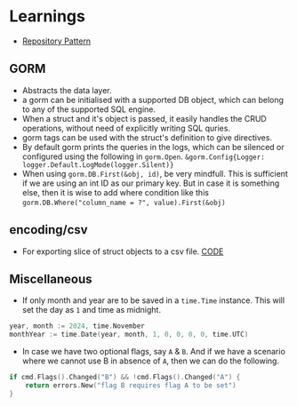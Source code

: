 # Learnings
- [Repository Pattern](Repository-Pattern.md)

## GORM
- Abstracts the data layer.
- a gorm can be initialised with a supported DB object, which can belong to any of the supported SQL engine.
- When a struct and it's object is passed, it easily handles the CRUD operations, without need of explicitly writing SQL quries.
- gorm tags can be used with the struct's definition to give directives.
- By default gorm prints the queries in the logs, which can be silenced or configured using the following in `gorm.Open`.
`&gorm.Config{Logger: logger.Default.LogMode(logger.Silent)}`
- When using `gorm.DB.First(&obj, id)`, be very mindfull. This is sufficient if we are using an int ID as our primary key. But in case it is something else, then it is wise to add where condition like this `gorm.DB.Where("column_name = ?", value).First(&obj)`

## encoding/csv
- For exporting slice of struct objects to a csv file. [CODE](../pkg/cmd/export.go)

## Miscellaneous
- If only month and year are to be saved in a `time.Time` instance. This will set the day as `1` and time as midnight.
```go
year, month := 2024, time.November
monthYear := time.Date(year, month, 1, 0, 0, 0, 0, time.UTC)
```
- In case we have two optional flags, say `A` & `B`. And if we have a scenario where we cannot use B in absence of `A`, then we can do the following.
```go
if cmd.Flags().Changed("B") && !cmd.Flags().Changed("A") {
    return errors.New("flag B requires flag A to be set")
}
```

